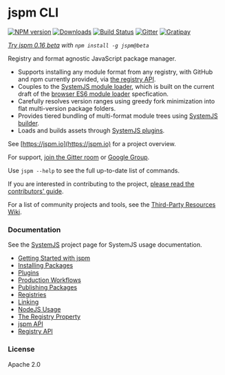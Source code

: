 jspm CLI
===

[![NPM version][npm-image]][npm-url] [![Downloads][downloads-image]][npm-url] [![Build Status][travis-image]][travis-url] [![Gitter](https://badges.gitter.im/Join%20Chat.svg)](https://gitter.im/jspm/jspm?utm_source=badge&utm_medium=badge&utm_campaign=pr-badge&utm_content=badge) [![Gratipay][gratipay-image]][gratipay-url]

_[Try jspm 0.16 beta](https://github.com/jspm/jspm-cli/releases/tag/0.16.0-beta) with `npm install -g jspm@beta`_

Registry and format agnostic JavaScript package manager.

* Supports installing any module format from any registry, with GitHub and npm currently provided, via [the registry API](docs/registry-api.md).
* Couples to the [SystemJS module loader](https://github.com/systemjs/systemjs), which is built on the current draft of the [browser ES6 module loader](https://github.com/ModuleLoader/es6-module-loader) specfication.
* Carefully resolves version ranges using greedy fork minimization into flat multi-version package folders.
* Provides tiered bundling of multi-format module trees using [SystemJS builder](https://github.com/systemjs/builder).
* Loads and builds assets through [SystemJS plugins](https://github.com/systemjs/systemjs#plugins).

See [https://jspm.io](https://jspm.io) for a project overview.

For support, [join the Gitter room](https://gitter.im/jspm/jspm) or [Google Group](http://groups.google.com/group/jspm-io).

Use `jspm --help` to see the full up-to-date list of commands.

If you are interested in contributing to the project, [please read the contributors' guide](https://github.com/jspm/jspm-cli/wiki/Contributors%27-Guide).

For a list of community projects and tools, see the [Third-Party Resources Wiki](https://github.com/jspm/jspm-cli/wiki/Third-Party-Resources).

### Documentation

See the [SystemJS](https://github.com/systemjs/systemjs) project page for SystemJS usage documentation.

* [Getting Started with jspm](docs/getting-started.md)
* [Installing Packages](docs/installing-packages.md)
* [Plugins](docs/plugins.md)
* [Production Workflows](docs/production-workflows.md)
* [Publishing Packages](docs/publishing-packages.md)
* [Registries](docs/registries.md)
* [Linking](docs/linking.md)
* [NodeJS Usage](docs/nodejs-usage.md)
* [The Registry Property](docs/registry-property.md)
* [jspm API](docs/api.md)
* [Registry API](docs/registry-api.md)

### License

Apache 2.0

[travis-url]: https://travis-ci.org/jspm/jspm-cli
[travis-image]: https://travis-ci.org/jspm/jspm-cli.svg?branch=master
[downloads-image]: http://img.shields.io/npm/dm/jspm.svg
[npm-url]: https://npmjs.org/package/jspm
[npm-image]: http://img.shields.io/npm/v/jspm.svg
[gratipay-url]: https://gratipay.com/~guybedford/
[gratipay-image]: //img.shields.io/gratipay/guybedford.svg

